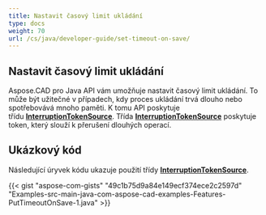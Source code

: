 ```yaml
---
title: Nastavit časový limit ukládání
type: docs
weight: 70
url: /cs/java/developer-guide/set-timeout-on-save/
---
```


## **Nastavit časový limit ukládání**

Aspose.CAD pro Java API vám umožňuje nastavit časový limit ukládání. To může být užitečné v případech, kdy proces ukládání trvá dlouho nebo spotřebovává mnoho paměti. K tomu API poskytuje třídu [**InterruptionTokenSource**](https://reference.aspose.com/cad/java/com.aspose.cad/InterruptionTokenSource). Třída [**InterruptionTokenSource**](https://reference.aspose.com/cad/java/com.aspose.cad/InterruptionTokenSource) poskytuje token, který slouží k přerušení dlouhých operací.

## Ukázkový kód

Následující úryvek kódu ukazuje použití třídy [**InterruptionTokenSource**](https://reference.aspose.com/cad/java/com.aspose.cad/InterruptionTokenSource).

{{< gist "aspose-com-gists" "49c1b75d9a84e149ecf374ece2c2597d" "Examples-src-main-java-com-aspose-cad-examples-Features-PutTimeoutOnSave-1.java" >}}
